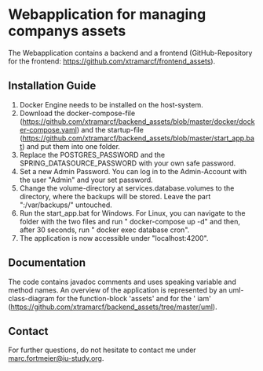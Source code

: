# Webapplication for managing companys assets

The Webapplication contains a backend and a frontend (GitHub-Repository for the
frontend: https://github.com/xtramarcf/frontend_assets).

## Installation Guide

1. Docker Engine needs to be installed on the host-system.
2. Download the docker-compose-file (https://github.com/xtramarcf/backend_assets/blob/master/docker/docker-compose.yaml)
   and the startup-file (https://github.com/xtramarcf/backend_assets/blob/master/start_app.bat) and put them into one
   folder.
3. Replace the POSTGRES_PASSWORD and the SPRING_DATASOURCE_PASSWORD with your own safe password.
4. Set a new Admin Password. You can log in to the Admin-Account with the user "Admin" and your set password.
5. Change the volume-directory at services.database.volumes to the directory, where the backups will be stored. Leave
   the part ":/var/backups/" untouched.
6. Run the start_app.bat for Windows. For Linux, you can navigate to the folder with the two files and run "
   docker-compose up -d" and then, after 30 seconds, run "
   docker exec database cron".
7. The application is now accessible under "localhost:4200".

## Documentation

The code contains javadoc comments and uses speaking variable and method names. An overview of the application is
represented
by an uml-class-diagram for the function-block 'assets' and for the '
iam' (https://github.com/xtramarcf/backend_assets/tree/master/uml).

## Contact

For further questions, do not hesitate to contact me under marc.fortmeier@iu-study.org.
